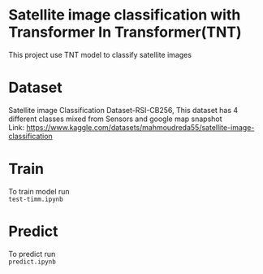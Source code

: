 # Satellite image classification with Transformer In Transformer(TNT)
This project use TNT model to classify satellite images
# Dataset
Satellite image Classification Dataset-RSI-CB256, This dataset has 4 different classes mixed from Sensors and google map snapshot  
Link: https://www.kaggle.com/datasets/mahmoudreda55/satellite-image-classification
# Train
To train model run   
`test-timm.ipynb`
# Predict
To predict run   
`predict.ipynb`